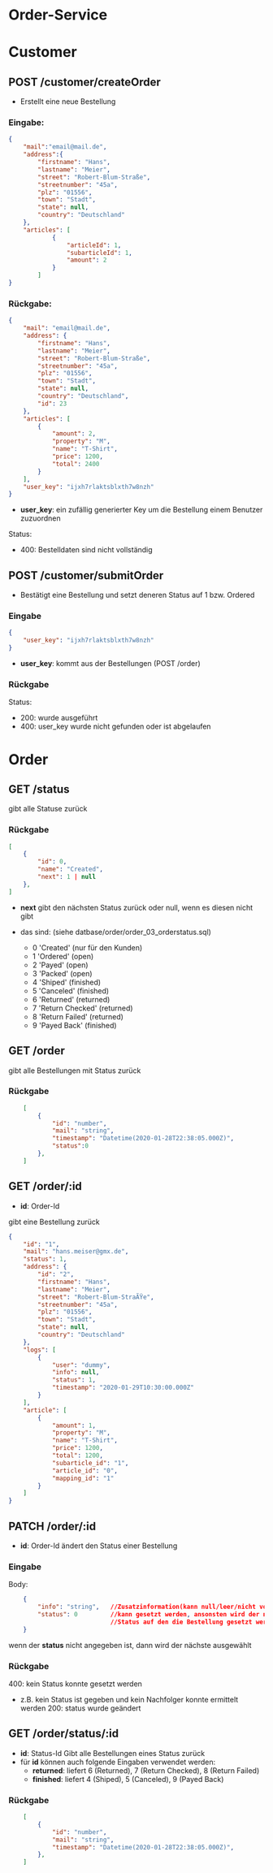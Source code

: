 # Order-Service

# Customer

## POST /customer/createOrder
- Erstellt eine neue Bestellung

### Eingabe:
```json
{
	"mail":"email@mail.de",
	"address":{
		"firstname": "Hans",
        "lastname": "Meier",
        "street": "Robert-Blum-Straße",
        "streetnumber": "45a",
        "plz": "01556",
        "town": "Stadt",
        "state": null,
        "country": "Deutschland"
	},
	"articles": [
			{
				"articleId": 1,
				"subarticleId": 1,
				"amount": 2
			}
		]
}
```

### Rückgabe:
```json
{
    "mail": "email@mail.de",
    "address": {
        "firstname": "Hans",
        "lastname": "Meier",
        "street": "Robert-Blum-Straße",
        "streetnumber": "45a",
        "plz": "01556",
        "town": "Stadt",
        "state": null,
        "country": "Deutschland",
        "id": 23
    },
    "articles": [
        {
            "amount": 2,
            "property": "M",
            "name": "T-Shirt",
            "price": 1200,
            "total": 2400
        }
    ],
    "user_key": "ijxh7rlaktsblxth7w8nzh"
}
```
- **user_key**: ein zufällig generierter Key um die Bestellung einem Benutzer zuzuordnen

Status:
  - 400: Bestelldaten sind nicht vollständig


## POST /customer/submitOrder
- Bestätigt eine Bestellung und setzt deneren Status auf 1 bzw. Ordered
### Eingabe
```json
{
	"user_key": "ijxh7rlaktsblxth7w8nzh"
}
```
- **user_key**: kommt aus der Bestellungen (POST /order)
### Rückgabe
Status:
  - 200: wurde ausgeführt
  - 400: user_key wurde nicht gefunden oder ist abgelaufen


# Order

## GET /status
gibt alle Statuse zurück
### Rückgabe

```json
[
    {
        "id": 0,
        "name": "Created",
        "next": 1 | null
    },
]
```
- **next** gibt den nächsten Status zurück oder null, wenn es diesen nicht gibt

- das sind: (siehe datbase/order/order_03_orderstatus.sql)
  - 0 'Created' (nur für den Kunden)
  - 1 'Ordered'           (open)
  - 2 'Payed'             (open)
  - 3 'Packed'            (open)
  - 4 'Shiped'            (finished)
  - 5 'Canceled'          (finished)
  - 6 'Returned'          (returned)
  - 7 'Return Checked'    (returned)
  - 8 'Return Failed'     (returned)
  - 9 'Payed Back'        (finished)



## GET /order
gibt alle Bestellungen mit Status zurück

### Rückgabe
```json
    [
        {
            "id": "number",
            "mail": "string",
            "timestamp": "Datetime(2020-01-28T22:38:05.000Z)",
            "status":0 
        },
    ]
```

## GET /order/:id
- **id**: Order-Id

gibt eine Bestellung zurück

```json 
{
    "id": "1",
    "mail": "hans.meiser@gmx.de",
    "status": 1,
    "address": {
        "id": "2",
        "firstname": "Hans",
        "lastname": "Meier",
        "street": "Robert-Blum-StraÃŸe",
        "streetnumber": "45a",
        "plz": "01556",
        "town": "Stadt",
        "state": null,
        "country": "Deutschland"
    },
    "logs": [
        {
            "user": "dummy",
            "info": null,
            "status": 1,
            "timestamp": "2020-01-29T10:30:00.000Z"
        }
    ],
    "article": [
        {
            "amount": 1,
            "property": "M",
            "name": "T-Shirt",
            "price": 1200,
            "total": 1200,
            "subarticle_id": "1",
            "article_id": "0",
            "mapping_id": "1"
        }
    ]
}

```

## PATCH /order/:id
- **id**: Order-Id
ändert den Status einer Bestellung

### Eingabe
Body:
```json
    {
        "info": "string",   //Zusatzinformation(kann null/leer/nicht vorhanden sein)
        "status": 0         //kann gesetzt werden, ansonsten wird der nächste Status ausgewählt
                            //Status auf den die Bestellung gesetzt werden soll
    }
```
wenn der **status** nicht angegeben ist, dann wird der nächste ausgewählt

### Rückgabe
400: kein Status konnte gesetzt werden
  - z.B. kein Status ist gegeben und kein Nachfolger konnte ermittelt werden
200: status wurde geändert



## GET /order/status/:id
- **id**: Status-Id
Gibt alle Bestellungen eines Status zurück
- für **id** können auch folgende Eingaben verwendet werden:
  - **returned**: liefert 6 (Returned), 7 (Return Checked), 8 (Return Failed)
  - **finished**: liefert 4 (Shiped), 5 (Canceled), 9 (Payed Back)

### Rückgabe
```json
    [
        {
            "id": "number",
            "mail": "string",
            "timestamp": "Datetime(2020-01-28T22:38:05.000Z)",
        },
    ]
```

